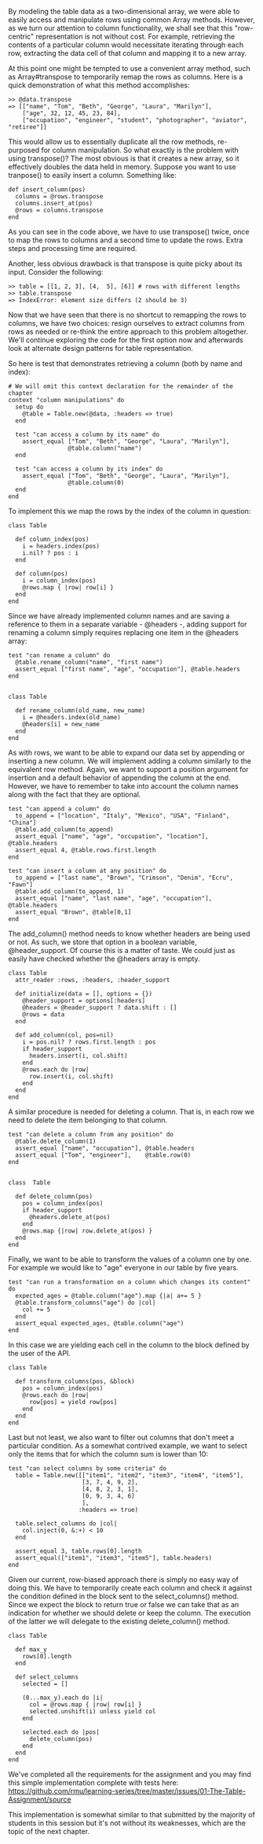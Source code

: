 
By modeling the table data as a two-dimensional array, we were able to easily access and manipulate rows using common Array methods. However, as we turn our attention to column functionality, we shall see that this "row-centric" representation is not without cost. For example, retrieving the contents of a particular column would necessitate iterating through each row, extracting the data cell of that column and mapping it to a new array. 

At this point one might be tempted to use a convenient array method, such as Array#transpose to temporarily remap the rows as columns. Here is a quick demonstration of what this method accomplishes:

    >> @data.transpose
    => [["name", "Tom", "Beth", "George", "Laura", "Marilyn"],
        ["age", 32, 12, 45, 23, 84],
        ["occupation", "engineer", "student", "photographer", "aviator", "retiree"]]
      
This would allow us to essentially duplicate all the row methods, re-purposed for column manipulation. So what exactly is the problem with using transpose()? The most obvious is that it creates a new array, so it effectively doubles the data held in memory. Suppose you want to use tranpose() to easily insert a column. Something like:

    def insert_column(pos)
      columns = @rows.transpose
      columns.insert_at(pos)
      @rows = columns.transpose
    end

As you can see in the code above, we have to use transpose() twice, once to map the rows to columns and a second time to update the rows. Extra steps and processing time are required.

Another, less obvious drawback is that transpose is quite picky about its input. Consider the following:

    >> table = [[1, 2, 3], [4,  5], [6]] # rows with different lengths 
    >> table.transpose
    => IndexError: element size differs (2 should be 3)

Now that we have seen that there is no shortcut to remapping the rows to columns, we have two choices: resign ourselves to extract columns from rows as needed or re-think the entire approach to this problem altogether. We'll continue exploring the code for the first option now and afterwards look at alternate design patterns for table representation.

So here is test that demonstrates retrieving a column (both by name and index):

    # We will omit this context declaration for the remainder of the chapter
    context "column manipulations" do
      setup do
        @table = Table.new(@data, :headers => true)
      end
    
      test "can access a column by its name" do
        assert_equal ["Tom", "Beth", "George", "Laura", "Marilyn"],
                     @table.column("name")
      end
    
      test "can access a column by its index" do
        assert_equal ["Tom", "Beth", "George", "Laura", "Marilyn"],
                     @table.column(0)
      end
    end

To implement this we map the rows by the index of the column in question:

    class Table
    
      def column_index(pos)
        i = headers.index(pos)
        i.nil? ? pos : i
      end
  
      def column(pos)
        i = column_index(pos)
        @rows.map { |row| row[i] }
      end
    end 
 
Since we have already implemented column names and are saving a reference to them in a separate variable - @headers -, adding support for renaming a column simply requires replacing one item in the @headers array:
 
    test "can rename a column" do
      @table.rename_column("name", "first name")
      assert_equal ["first name", "age", "occupation"], @table.headers
    end

    
    class Table

      def rename_column(old_name, new_name)
        i = @headers.index(old_name)
        @headers[i] = new_name
      end
    end
 
As with rows, we want to be able to expand our data set by appending or inserting a new column. We will implement adding a column similarly to the equivalent row method. Again, we want to support a position argument for insertion and a default behavior of appending the column at the end. However, we have to remember to take into account the column names along with the fact that they are optional.
 
    test "can append a column" do
      to_append = ["location", "Italy", "Mexico", "USA", "Finland", "China"]
      @table.add_column(to_append)
      assert_equal ["name", "age", "occupation", "location"], @table.headers
      assert_equal 4, @table.rows.first.length
    end
    
    test "can insert a column at any position" do
      to_append = ["last name", "Brown", "Crimson", "Denim", "Ecru", "Fawn"]
      @table.add_column(to_append, 1)
      assert_equal ["name", "last name", "age", "occupation"], @table.headers
      assert_equal "Brown", @table[0,1]
    end
    
The add\_column() method needs to know whether headers are being used or not. As such, we store that option in a boolean variable, @header_support. Of course this is a matter of taste. We could just as easily have checked whether the @headers array is empty.
    
    class Table
      attr_reader :rows, :headers, :header_support
      
      def initialize(data = [], options = {})
        @header_support = options[:headers]
        @headers = @header_support ? data.shift : []
        @rows = data
      end

      def add_column(col, pos=nil)
        i = pos.nil? ? rows.first.length : pos
        if header_support
          headers.insert(i, col.shift)
        end
        @rows.each do |row|
          row.insert(i, col.shift)
        end
      end
    end


A similar procedure is needed for deleting a column. That is, in each row we need to delete the item belonging to that column.

    test "can delete a column from any position" do
      @table.delete_column(1)
      assert_equal ["name", "occupation"], @table.headers
      assert_equal ["Tom", "engineer"],    @table.row(0)
    end


    class  Table

      def delete_column(pos)
        pos = column_index(pos)
        if header_support
          @headers.delete_at(pos)
        end
        @rows.map {|row| row.delete_at(pos) }
      end
    end

Finally, we want to be able to transform the values of a column one by one. For example we would like to "age" everyone in our table by five years.

    test "can run a transformation on a column which changes its content" do
      expected_ages = @table.column("age").map {|a| a+= 5 }
      @table.transform_columns("age") do |col|
        col += 5
      end
      assert_equal expected_ages, @table.column("age")
    end
 
In this case we are yielding each cell in the column to the block defined by the user of the API.
    
    class Table
  
      def transform_columns(pos, &block)
        pos = column_index(pos)
        @rows.each do |row|
          row[pos] = yield row[pos]
        end
      end
    end

Last but not least, we also want to filter out columns that don't meet a particular condition. As a somewhat contrived example, we want to select only the items that for which the column sum is lower than 10:

    test "can select columns by some criteria" do
      table = Table.new([["item1", "item2", "item3", "item4", "item5"],
                         [3, 7, 4, 9, 2],
                         [4, 8, 2, 3, 1],
                         [0, 9, 3, 4, 6]
                         ],
                        :headers => true)
    
      table.select_columns do |col|
        col.inject(0, &:+) < 10
      end
    
      assert_equal 3, table.rows[0].length
      assert_equal(["item1", "item3", "item5"], table.headers)
    end
  
Given our current, row-biased approach there is simply no easy way of doing this. We have to temporarily create each column and check it against the condition defined in the block sent to the select\_columns() method. Since we expect the block to return true or false we can take that as an indication for whether we should delete or keep the column. The execution of the latter we will delegate to the existing delete_column() method.
    
    class Table

      def max_y
        rows[0].length
      end

      def select_columns
        selected = []

        (0...max_y).each do |i|
          col = @rows.map { |row| row[i] }
          selected.unshift(i) unless yield col
        end

        selected.each do |pos|
          delete_column(pos)
        end
      end
    end

We've completed all the requirements for the assignment and you may find this simple implementation complete with tests here: https://github.com/rmu/learning-series/tree/master/issues/01-The-Table-Assignment/source

This implementation is somewhat similar to that submitted by the majority of students in this session but it's not without its weaknesses, which are the topic of the next chapter.
